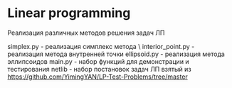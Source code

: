 # Linear programming
Реализация различных методов решения задач ЛП

simplex.py - реализация симплекс метода \\
interior_point.py - реализация метода внутренней точки
ellipsoid.py - реализация метода эллипсоидов
main.py - набор функций для демонстрации и тестирования
netlib - набор постановок задач ЛП взятый из https://github.com/YimingYAN/LP-Test-Problems/tree/master
